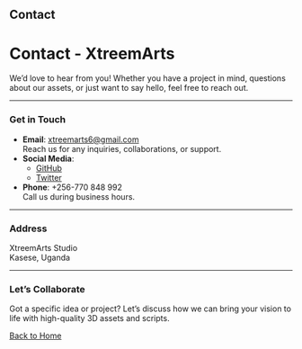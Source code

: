 ## Contact

# Contact - XtreemArts

We’d love to hear from you! Whether you have a project in mind, questions about our assets, or just want to say hello, feel free to reach out.

---

### Get in Touch

- **Email**: [xtreemarts6@gmail.com](mailto:xtreemarts6@gmail.com)  
  Reach us for any inquiries, collaborations, or support.
- **Social Media**:  
  - [GitHub](https://XtreemArts.github.io)  
  - [Twitter](https://twitter.com/XtreemArts)
- **Phone**: +256-770 848 992  
  Call us during business hours.

---

### Address
XtreemArts Studio  
Kasese, Uganda  

---

### Let’s Collaborate
Got a specific idea or project? Let’s discuss how we can bring your vision to life with high-quality 3D assets and scripts.

[Back to Home](index.md)

